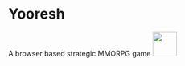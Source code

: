 # Yooresh
A browser based strategic MMORPG game
<img src="https://github.com/Eloyjoon/Yooresh/blob/master/Yooresh.jpg" width="48">
